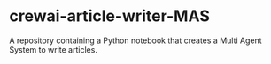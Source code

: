 # crewai-article-writer-MAS
A repository containing a Python notebook that creates a Multi Agent System to write articles.
